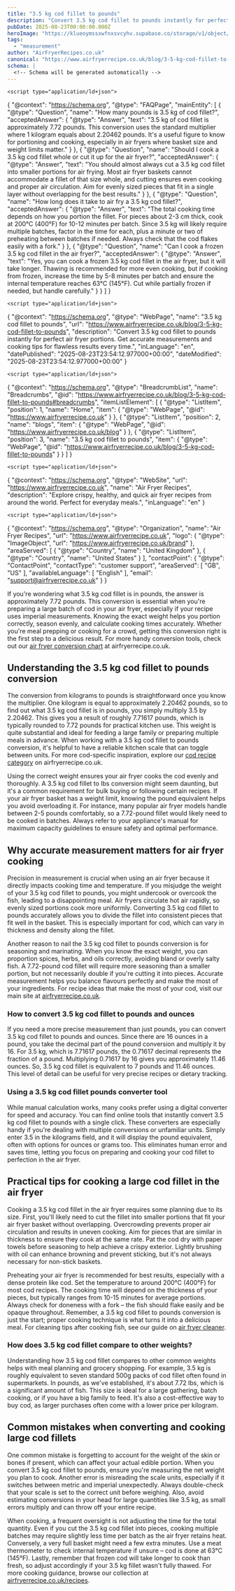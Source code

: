 ```yaml
---
title: "3.5 kg cod fillet to pounds"
description: "Convert 3.5 kg cod fillet to pounds instantly for perfect air fryer portions. Get accurate measurements and cooking tips for flawless results every time."
pubDate: 2025-08-23T00:00:00.000Z
heroImage: "https://klueoymssxwfnxsvcyhv.supabase.co/storage/v1/object/public/Shmucket/3-5-kg-cod-fillet-to-pounds.webp"
tags:
  - "measurement"
author: "AirFryerRecipes.co.uk"
canonical: "https://www.airfryerrecipe.co.uk/blog/3-5-kg-cod-fillet-to-pounds"
schema: |
  <!-- Schema will be generated automatically -->
---
```

<script type="application/ld+json">
{
    "@context": "https://schema.org",
    "@type": "BlogPosting",
    "url": "https://www.airfryerrecipe.co.uk/blog/3-5-kg-cod-fillet-to-pounds",
    "mainEntityOfPage": {
        "@type": "WebPage",
        "@id": "https://www.airfryerrecipe.co.uk/blog/3-5-kg-cod-fillet-to-pounds"
    },
    "headline": "Quick 3.5 kg cod fillet to pounds conversion for air fryer cooking",
    "description": "Convert 3.5 kg cod fillet to pounds instantly for perfect air fryer portions. Get accurate measurements and cooking tips for flawless results every time.",
    "author": {
        "@type": "Person",
        "name": "AirFryerRecipes.co.uk",
        "url": "https://www.airfryerrecipe.co.uk/about",
        "image": {
            "@type": "ImageObject",
            "url": "https://klueoymssxwfnxsvcyhv.supabase.co/storage/v1/object/public/Shmucket/Me.jpg"
        }
    },
    "publisher": {
        "@type": "Organization",
        "name": "Air Fryer Recipe",
        "logo": {
            "@type": "ImageObject",
            "url": "https://cdn.prod.website-files.com/68224a465dfe9a7ab4f57570/6844191451a8b2f1e37e63cc_Untitled%20design%20-%202025-06-05T205644.948%20(1).png"
        }
    },
    "datePublished": "2025-08-23T23:54:12.977Z",
    "dateModified": "2025-08-23T23:54:12.977Z",
    "image": {
        "@type": "ImageObject",
        "url": "https://klueoymssxwfnxsvcyhv.supabase.co/storage/v1/object/public/Shmucket/3-5-kg-cod-fillet-to-pounds.webp"
    },
    "about": {
        "@type": "Thing",
        "name": "Measurement"
    },
    "articleSection": "Measurement",
    "inLanguage": "en-GB"
}
</script>

    <script type="application/ld+json">
{
    "@context": "https://schema.org",
    "@type": "FAQPage",
    "mainEntity": [
        {
            "@type": "Question",
            "name": "How many pounds is 3.5 kg of cod fillet?",
            "acceptedAnswer": {
                "@type": "Answer",
                "text": "3.5 kg of cod fillet is approximately 7.72 pounds. This conversion uses the standard multiplier where 1 kilogram equals about 2.20462 pounds. It's a useful figure to know for portioning and cooking, especially in air fryers where basket size and weight limits matter."
            }
        },
        {
            "@type": "Question",
            "name": "Should I cook a 3.5 kg cod fillet whole or cut it up for the air fryer?",
            "acceptedAnswer": {
                "@type": "Answer",
                "text": "You should almost always cut a 3.5 kg cod fillet into smaller portions for air frying. Most air fryer baskets cannot accommodate a fillet of that size whole, and cutting ensures even cooking and proper air circulation. Aim for evenly sized pieces that fit in a single layer without overlapping for the best results."
            }
        },
        {
            "@type": "Question",
            "name": "How long does it take to air fry a 3.5 kg cod fillet?",
            "acceptedAnswer": {
                "@type": "Answer",
                "text": "The total cooking time depends on how you portion the fillet. For pieces about 2-3 cm thick, cook at 200°C (400°F) for 10-12 minutes per batch. Since 3.5 kg will likely require multiple batches, factor in the time for each, plus a minute or two of preheating between batches if needed. Always check that the cod flakes easily with a fork."
            }
        },
        {
            "@type": "Question",
            "name": "Can I cook a frozen 3.5 kg cod fillet in the air fryer?",
            "acceptedAnswer": {
                "@type": "Answer",
                "text": "Yes, you can cook a frozen 3.5 kg cod fillet in the air fryer, but it will take longer. Thawing is recommended for more even cooking, but if cooking from frozen, increase the time by 5-8 minutes per batch and ensure the internal temperature reaches 63°C (145°F). Cut while partially frozen if needed, but handle carefully."
            }
        }
    ]
}
</script>

    <script type="application/ld+json">
{
    "@context": "https://schema.org",
    "@type": "WebPage",
    "name": "3.5 kg cod fillet to pounds",
    "url": "https://www.airfryerrecipe.co.uk/blog/3-5-kg-cod-fillet-to-pounds",
    "description": "Convert 3.5 kg cod fillet to pounds instantly for perfect air fryer portions. Get accurate measurements and cooking tips for flawless results every time.",
    "inLanguage": "en",
    "datePublished": "2025-08-23T23:54:12.977000+00:00",
    "dateModified": "2025-08-23T23:54:12.977000+00:00"
}
</script>

    <script type="application/ld+json">
{
    "@context": "https://schema.org",
    "@type": "BreadcrumbList",
    "name": "Breadcrumbs",
    "@id": "https://www.airfryerrecipe.co.uk/blog/3-5-kg-cod-fillet-to-pounds#breadcrumbs",
    "itemListElement": [
        {
            "@type": "ListItem",
            "position": 1,
            "name": "Home",
            "item": {
                "@type": "WebPage",
                "@id": "https://www.airfryerrecipe.co.uk"
            }
        },
        {
            "@type": "ListItem",
            "position": 2,
            "name": "blogs",
            "item": {
                "@type": "WebPage",
                "@id": "https://www.airfryerrecipe.co.uk/blog"
            }
        },
        {
            "@type": "ListItem",
            "position": 3,
            "name": "3.5 kg cod fillet to pounds",
            "item": {
                "@type": "WebPage",
                "@id": "https://www.airfryerrecipe.co.uk/blog/3-5-kg-cod-fillet-to-pounds"
            }
        }
    ]
}
</script>

    <script type="application/ld+json">
{
    "@context": "https://schema.org",
    "@type": "WebSite",
    "url": "https://www.airfryerrecipe.co.uk",
    "name": "Air Fryer Recipes",
    "description": "Explore crispy, healthy, and quick air fryer recipes from around the world. Perfect for everyday meals.",
    "inLanguage": "en"
}
</script>

    <script type="application/ld+json">
{
    "@context": "https://schema.org",
    "@type": "Organization",
    "name": "Air Fryer Recipes",
    "url": "https://www.airfryerrecipe.co.uk",
    "logo": {
        "@type": "ImageObject",
        "url": "https://www.airfryerrecipe.co.uk/brand"
    },
    "areaServed": [
        {
            "@type": "Country",
            "name": "United Kingdom"
        },
        {
            "@type": "Country",
            "name": "United States"
        }
    ],
    "contactPoint": {
        "@type": "ContactPoint",
        "contactType": "customer support",
        "areaServed": [
            "GB",
            "US"
        ],
        "availableLanguage": [
            "English"
        ],
        "email": "support@airfryerrecipe.co.uk"
    }
}
</script>

<p>If you're wondering what 3.5 kg cod fillet is in pounds, the answer is approximately 7.72 pounds. This conversion is essential when you're preparing a large batch of cod in your air fryer, especially if your recipe uses imperial measurements. Knowing the exact weight helps you portion correctly, season evenly, and calculate cooking times accurately. Whether you're meal prepping or cooking for a crowd, getting this conversion right is the first step to a delicious result. For more handy conversion tools, check out our <a href="https://www.airfryerrecipe.co.uk/air-fryer-conversion-chart">air fryer conversion chart</a> at airfryerrecipe.co.uk.</p>

<h2>Understanding the 3.5 kg cod fillet to pounds conversion</h2>
<p>The conversion from kilograms to pounds is straightforward once you know the multiplier. One kilogram is equal to approximately 2.20462 pounds, so to find out what 3.5 kg cod fillet is in pounds, you simply multiply 3.5 by 2.20462. This gives you a result of roughly 7.71617 pounds, which is typically rounded to 7.72 pounds for practical kitchen use. This weight is quite substantial and ideal for feeding a large family or preparing multiple meals in advance. When working with a 3.5 kg cod fillet to pounds conversion, it's helpful to have a reliable kitchen scale that can toggle between units. For more cod-specific inspiration, explore our <a href="https://www.airfryerrecipe.co.uk/recipe-category/cod">cod recipe category</a> on airfryerrecipe.co.uk.</p>

<p>Using the correct weight ensures your air fryer cooks the cod evenly and thoroughly. A 3.5 kg cod fillet to lbs conversion might seem daunting, but it's a common requirement for bulk buying or following certain recipes. If your air fryer basket has a weight limit, knowing the pound equivalent helps you avoid overloading it. For instance, many popular air fryer models handle between 2-5 pounds comfortably, so a 7.72-pound fillet would likely need to be cooked in batches. Always refer to your appliance's manual for maximum capacity guidelines to ensure safety and optimal performance.</p>

<h2>Why accurate measurement matters for air fryer cooking</h2>
<p>Precision in measurement is crucial when using an air fryer because it directly impacts cooking time and temperature. If you misjudge the weight of your 3.5 kg cod fillet to pounds, you might undercook or overcook the fish, leading to a disappointing meal. Air fryers circulate hot air rapidly, so evenly sized portions cook more uniformly. Converting 3.5 kg cod fillet to pounds accurately allows you to divide the fillet into consistent pieces that fit well in the basket. This is especially important for cod, which can vary in thickness and density along the fillet.</p>

<p>Another reason to nail the 3.5 kg cod fillet to pounds conversion is for seasoning and marinating. When you know the exact weight, you can proportion spices, herbs, and oils correctly, avoiding bland or overly salty fish. A 7.72-pound cod fillet will require more seasoning than a smaller portion, but not necessarily double if you're cutting it into pieces. Accurate measurement helps you balance flavours perfectly and make the most of your ingredients. For recipe ideas that make the most of your cod, visit our main site at <a href="https://www.airfryerrecipe.co.uk/">airfryerrecipe.co.uk</a>.</p>

<h3>How to convert 3.5 kg cod fillet to pounds and ounces</h3>
<p>If you need a more precise measurement than just pounds, you can convert 3.5 kg cod fillet to pounds and ounces. Since there are 16 ounces in a pound, you take the decimal part of the pound conversion and multiply it by 16. For 3.5 kg, which is 7.71617 pounds, the 0.71617 decimal represents the fraction of a pound. Multiplying 0.71617 by 16 gives you approximately 11.46 ounces. So, 3.5 kg cod fillet is equivalent to 7 pounds and 11.46 ounces. This level of detail can be useful for very precise recipes or dietary tracking.</p>

<h3>Using a 3.5 kg cod fillet pounds converter tool</h3>
<p>While manual calculation works, many cooks prefer using a digital converter for speed and accuracy. You can find online tools that instantly convert 3.5 kg cod fillet to pounds with a single click. These converters are especially handy if you're dealing with multiple conversions or unfamiliar units. Simply enter 3.5 in the kilograms field, and it will display the pound equivalent, often with options for ounces or grams too. This eliminates human error and saves time, letting you focus on preparing and cooking your cod fillet to perfection in the air fryer.</p>

<h2>Practical tips for cooking a large cod fillet in the air fryer</h2>
<p>Cooking a 3.5 kg cod fillet in the air fryer requires some planning due to its size. First, you'll likely need to cut the fillet into smaller portions that fit your air fryer basket without overlapping. Overcrowding prevents proper air circulation and results in uneven cooking. Aim for pieces that are similar in thickness to ensure they cook at the same rate. Pat the cod dry with paper towels before seasoning to help achieve a crispy exterior. Lightly brushing with oil can enhance browning and prevent sticking, but it's not always necessary for non-stick baskets.</p>

<p>Preheating your air fryer is recommended for best results, especially with a dense protein like cod. Set the temperature to around 200°C (400°F) for most cod recipes. The cooking time will depend on the thickness of your pieces, but typically ranges from 10-15 minutes for average portions. Always check for doneness with a fork – the fish should flake easily and be opaque throughout. Remember, a 3.5 kg cod fillet to pounds conversion is just the start; proper cooking technique is what turns it into a delicious meal. For cleaning tips after cooking fish, see our guide on <a href="https://www.airfryerrecipe.co.uk/air-fryer-cleaner">air fryer cleaner</a>.</p>

<h3>How does 3.5 kg cod fillet compare to other weights?</h3>
<p>Understanding how 3.5 kg cod fillet compares to other common weights helps with meal planning and grocery shopping. For example, 3.5 kg is roughly equivalent to seven standard 500g packs of cod fillet often found in supermarkets. In pounds, as we've established, it's about 7.72 lbs, which is a significant amount of fish. This size is ideal for a large gathering, batch cooking, or if you have a big family to feed. It's also a cost-effective way to buy cod, as larger purchases often come with a lower price per kilogram.</p>

<h2>Common mistakes when converting and cooking large cod fillets</h2>
<p>One common mistake is forgetting to account for the weight of the skin or bones if present, which can affect your actual edible portion. When you convert 3.5 kg cod fillet to pounds, ensure you're measuring the net weight you plan to cook. Another error is misreading the scale units, especially if it switches between metric and imperial unexpectedly. Always double-check that your scale is set to the correct unit before weighing. Also, avoid estimating conversions in your head for large quantities like 3.5 kg, as small errors multiply and can throw off your entire recipe.</p>

<p>When cooking, a frequent oversight is not adjusting the time for the total quantity. Even if you cut the 3.5 kg cod fillet into pieces, cooking multiple batches may require slightly less time per batch as the air fryer retains heat. Conversely, a very full basket might need a few extra minutes. Use a meat thermometer to check internal temperature if unsure – cod is done at 63°C (145°F). Lastly, remember that frozen cod will take longer to cook than fresh, so adjust accordingly if your 3.5 kg fillet wasn't fully thawed. For more cooking guidance, browse our collection at <a href="https://www.airfryerrecipe.co.uk/recipes">airfryerrecipe.co.uk/recipes</a>.</p>

